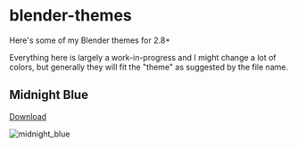 # blender-themes

Here's some of my Blender themes for 2.8+

Everything here is largely a work-in-progress and I might change a lot of colors, but generally they will fit the "theme" as suggested by the file name.

## Midnight Blue
[Download](https://raw.githubusercontent.com/williamchange/blender-themes/master/Midnight_Blue.xml)

![midnight_blue](https://user-images.githubusercontent.com/830253/117992569-64037280-b382-11eb-9c67-2420a20c1b34.png)

